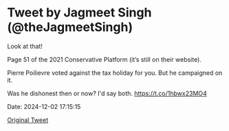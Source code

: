 # Tweet by Jagmeet Singh (@theJagmeetSingh)

Look at that! 
 
Page 51 of the 2021 Conservative Platform (it’s still on their website). 

Pierre Poilievre voted against the tax holiday for you. But he campaigned on it.  
 
Was he dishonest then or now? I'd say both. https://t.co/1hbwx23MO4

Date: 2024-12-02 17:15:15

[Original Tweet](https://x.com/theJagmeetSingh/status/1863633039302988146)
